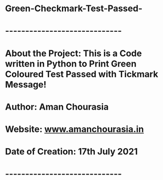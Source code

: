 # Green-Checkmark-Test-Passed-
# -----------------------------
# About the Project: This is a Code written in Python to Print Green Coloured Test Passed with Tickmark Message!
# Author: Aman Chourasia
# Website: www.amanchourasia.in
# Date of Creation: 17th July 2021
# -----------------------------
